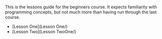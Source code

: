 This is the lessons guide for the beginners course. It expects familiarity with programming concepts, but not much more than having run through the last course.

- [Lesson One](Lesson One/)
- [Lesson Two](Lesson TwoOne/)
